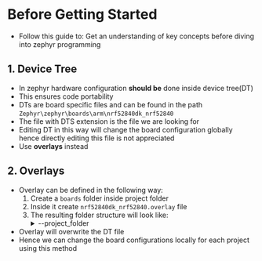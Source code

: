 # Before Getting Started
- Follow this guide to:
	Get an understanding of key concepts before diving into zephyr programming

## 1. Device Tree

- In zephyr hardware configuration **should be** done inside device tree(DT)
- This ensures code portability
- DTs are board specific files and can be found in the path `Zephyr\zephyr\boards\arm\nrf52840dk_nrf52840`
- The file with DTS extension is the file we are looking for
- Editing DT in this way will change the board configuration globally hence directly editing this file is not appreciated
- Use **overlays** instead

## 2. Overlays

- Overlay can be defined in the following way:
	1. Create a `boards` folder inside project folder
	2. Inside it create `nrf52840dk_nrf52840.overlay` file
	3. The resulting folder structure will look like:
		<details>
		<summary>--project_folder</summary>
			&ensp;&ensp;&ensp;&ensp;---boards<br>
			&ensp;&ensp;&ensp;&ensp;---src<br>
			&ensp;&ensp;&ensp;&ensp;---proj.conf<br>
			&ensp;&ensp;&ensp;&ensp;---CMakeLists.txt
		</details>
- Overlay will overwrite the DT file
- Hence we can change the board configurations locally for each project using this method